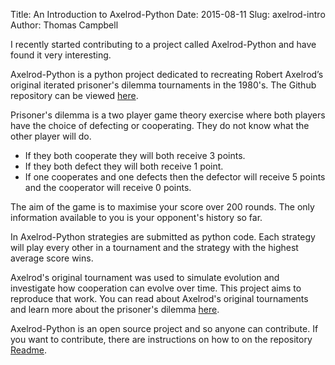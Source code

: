 Title: An Introduction to Axelrod-Python
Date: 2015-08-11
Slug: axelrod-intro
Author: Thomas Campbell

I recently started contributing to a project called Axelrod-Python and have
found it very interesting.

Axelrod-Python is a python project dedicated to recreating Robert Axelrod’s
original iterated prisoner's dilemma tournaments in the 1980's. The Github
repository can be viewed [here](https://github.com/Axelrod-Python/Axelrod).

Prisoner's dilemma is a two player game theory exercise where both players have the choice of defecting or cooperating. They do not know what the other player will do.

* If they both cooperate they will both receive 3 points.
* If they both defect they will both receive 1 point.
* If one cooperates and one defects then the defector will receive 5 points and the cooperator will receive 0 points.

The aim of the game is to maximise your score over 200 rounds. The only information available to you is your opponent's history so far.

In Axelrod-Python strategies are submitted as python code. Each strategy will
play every other in a tournament and the strategy with the highest average score
wins.

Axelrod's original tournament was used to simulate evolution and investigate how
cooperation can evolve over time. This project aims to reproduce that work. You
can read about Axelrod's original tournaments and learn more about the
prisoner's dilemma
[here](http://axelrod.readthedocs.org/en/latest/background.html).

Axelrod-Python is an open source project and so anyone can contribute. If you
want to contribute, there are instructions on how to on the repository
[Readme](https://github.com/Axelrod-Python/Axelrod/blob/master/README.rst).
